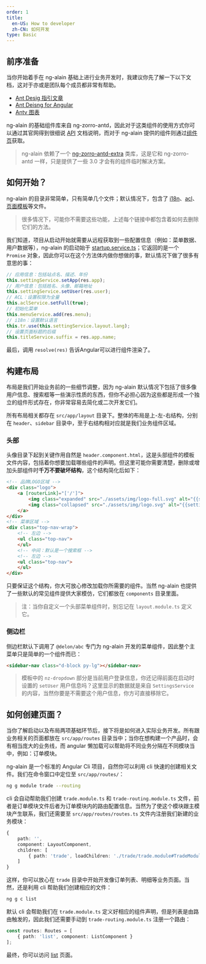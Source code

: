 ```yaml
---
order: 1
title:
  en-US: How to developer
  zh-CN: 如何开发
type: Basic
---
```


## 前序准备

当你开始着手在 ng-alain 基础上进行业务开发时，我建议你先了解一下以下文档，这对于亦或是团队每个成员都非常有帮助。

+ [Ant Desig 指引文章](//ant.design/docs/spec/introduce-cn)
+ [Ant Deisng for Angular](//ng.ant.design/docs/angular/introduce)
+ [Antv 图表](//antv.alipay.com/zh-cn/index.html)

ng-alain 的基础组件库来自 ng-zorro-antd，因此对于这类组件的使用方式你可以通过其官网得到很细说 [API](//ng.ant.design/) 文档说明，而对于 ng-alain 提供的组件则通过[组件页](/components)获取。

> ng-alain 依赖了一个 [ng-zorro-antd-extra](//cipchk.github.io/ng-zorro-antd-extra/) 类库，这是它和 ng-zorro-antd 一样，只是提供了一些 3.0 才会有的组件临时解决方案。

## 如何开始？

ng-alain 的目录非常简单，只有简单几个文件；默认情况下，包含了 [i18n](/docs/i18n)、[acl](/docs/acl)、[页面模板](/docs/template)等文件。

> 很多情况下，可能你不需要这些功能，上述每个链接中都包含着如何去删除它们的方法。

我们知道，项目从启动开始就需要从远程获取到一些配置信息（例如：菜单数据、用户数据等），ng-alain 的启动始于 [startup.service.ts](//github.com/cipchk/ng-alain/blob/0.2.0/src/app/core/services/startup.service.ts)；它返回的是一个 `Promise` 对象，因此你可以在这个方法体内做你想做的事，默认情况下做了很多有意思的事：

```ts
// 应用信息：包括站点名、描述、年份
this.settingService.setApp(res.app);
// 用户信息：包括姓名、头像、邮箱地址
this.settingService.setUser(res.user);
// ACL：设置权限为全量
this.aclService.setFull(true);
// 初始化菜单
this.menuService.add(res.menu);
// i18n：设置默认语言
this.tr.use(this.settingService.layout.lang);
// 设置页面标题的后缀
this.titleService.suffix = res.app.name;
```

最后，调用 `resolve(res)` 告诉Angular可以进行组件渲染了。

## 构建布局

布局是我们开始业务前的一些细节调整，因为 ng-alain 默认情况下包括了很多像用户信息、搜索框等一些演示性质的东西，但你不必担心因为这些都是形成一个独立的组件形式存在，你非常容易去简化或二次开发它们。

所有布局相关都存在 `src/app/layout` 目录下。整体的布局是上-左-右结构，分别在 `header`、`sidebar` 目录中，至于右结构相对应就是我们业务组件区域。

### 头部

头像目录下起到关键作用自然是 `header.component.html`，这是头部组件的模板文件内容，包括着你想要加载哪些组件的声明。但这里可能你需要清楚，删除或增加头部组件时**千万不要破坏结构**，这个结构简化后如下：

```html
<!-- 品牌LOGO区域 -->
<div class="logo">
    <a [routerLink]="['/']">
        <img class="expanded" src="./assets/img/logo-full.svg" alt="{{settings.app.name}}" style="max-height:40px;" />
        <img class="collapsed" src="./assets/img/logo.svg" alt="{{settings.app.name}}" style="max-height:30px;" />
    </a>
</div>
<!-- 菜单区域 -->
<div class="top-nav-wrap">
    <!-- 左边 -->
    <ul class="top-nav">
    </ul>
    <!-- 中间：默认是一个搜索框 -->
    <!-- 左边 -->
    <ul class="top-nav">
    </ul>
</div>
```

只要保证这个结构，你大可放心修改加载你所需要的组件。当然 ng-alain 也提供了一些默认的常见组件提供大家模仿，它们都放在 `components` 目录里面。

> 注：当你自定义一个头部菜单组件时，别忘记在 `layout.module.ts` 定义它。

### 侧边栏

侧边栏默认下调用了 `@delon/abc` 专门为 ng-alain 开发的菜单组件，因此整个主菜单只是简单的一个组件而已：

```html
<sidebar-nav class="d-block py-lg"></sidebar-nav>
```

> 模板中的 `nz-dropdown` 部分是当前用户登录信息，你还记得前面在启动时设置的 `setUser` 用户信息吗？这里显示的数据就是来自 `SettingsService` 的内容，当然你要是不需要这个用户信息，你方可直接移除它。

## 如何创建页面？

当你了解启动以及布局两项基础环节后，接下将是如何进入实际业务开发。所有跟业务相关的页面都放在 `src/app/routes` 目录当中；当你在想构建一个产品时，会有相当庞大的业务线，而 angular 懒加载可以帮助将不同业务分隔在不同模块当中，例如：订单模块。

ng-alain 是一个标准的 Angular Cli 项目，自然你可以利用 cli 快速的创建相关文件。我们在命令窗口中定位至 `src/app/routes/`：

```bash
ng g module trade --routing
```

cli 会自动帮助我们创建 `trade.module.ts` 和 `trade-routing.module.ts` 文件，前者是订单模块文件后者为订单模块内的路由配置信息。当然为了使这个模块跟主模块产生联系，我们还需要至 `src/app/routes/routes.ts` 文件内注册我们新建的业务模块：

```ts
{
    path: '',
    component: LayoutComponent,
    children: [
        { path: 'trade', loadChildren: './trade/trade.module#TradeModule' }
    ]
}
```

这样，你可以放心在 `trade` 目录中开始开发像订单列表、明细等业务页面。当然，还是利用 cli 帮助我们创建相应的文件：

```bash
ng g c list
```

默认 cli 会帮助我们在 `trade.module.ts` 定义好相应的组件声明，但是列表是由路由触发的，因此我们还需要手动到 `trade-routing.module.ts` 注册一个路由：

```ts
const routes: Routes = [
    { path: 'list', component: ListComponent }
];
```

最终，你可以访问 [list](//localhost:4200/#/trade/list) 页面。
